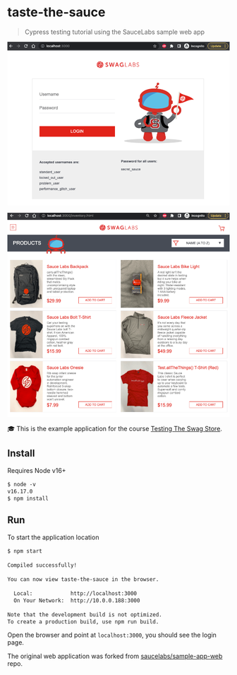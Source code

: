 # taste-the-sauce

> Cypress testing tutorial using the SauceLabs sample web app

![Store login](./images/store1.png)

![Store inventory](./images/store2.png)

🎓 This is the example application for the course [Testing The Swag Store](https://cypress.tips/courses/swag-store).

## Install

Requires Node v16+

```
$ node -v
v16.17.0
$ npm install
```

## Run

To start the application location

```
$ npm start

Compiled successfully!

You can now view taste-the-sauce in the browser.

  Local:            http://localhost:3000
  On Your Network:  http://10.0.0.188:3000

Note that the development build is not optimized.
To create a production build, use npm run build.
```

Open the browser and point at `localhost:3000`, you should see the login page.

The original web application was forked from [saucelabs/sample-app-web](https://github.com/saucelabs/sample-app-web) repo.
